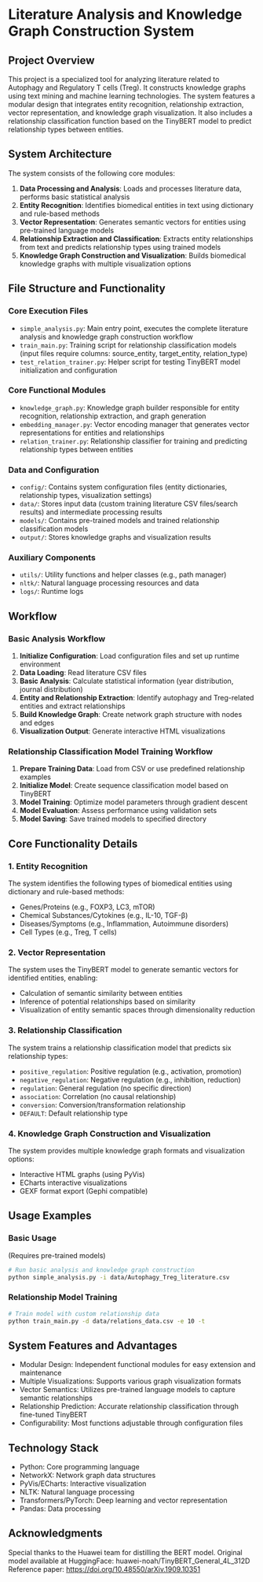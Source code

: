 # Literature Analysis and Knowledge Graph Construction System

## Project Overview

This project is a specialized tool for analyzing literature related to Autophagy and Regulatory T cells (Treg). It constructs knowledge graphs using text mining and machine learning technologies. The system features a modular design that integrates entity recognition, relationship extraction, vector representation, and knowledge graph visualization. It also includes a relationship classification function based on the TinyBERT model to predict relationship types between entities.

## System Architecture

The system consists of the following core modules:

1. **Data Processing and Analysis**: Loads and processes literature data, performs basic statistical analysis
2. **Entity Recognition**: Identifies biomedical entities in text using dictionary and rule-based methods
3. **Vector Representation**: Generates semantic vectors for entities using pre-trained language models
4. **Relationship Extraction and Classification**: Extracts entity relationships from text and predicts relationship types using trained models
5. **Knowledge Graph Construction and Visualization**: Builds biomedical knowledge graphs with multiple visualization options

## File Structure and Functionality

### Core Execution Files

- `simple_analysis.py`: Main entry point, executes the complete literature analysis and knowledge graph construction workflow
- `train_main.py`: Training script for relationship classification models (input files require columns: source_entity, target_entity, relation_type)
- `test_relation_trainer.py`: Helper script for testing TinyBERT model initialization and configuration

### Core Functional Modules

- `knowledge_graph.py`: Knowledge graph builder responsible for entity recognition, relationship extraction, and graph generation
- `embedding_manager.py`: Vector encoding manager that generates vector representations for entities and relationships
- `relation_trainer.py`: Relationship classifier for training and predicting relationship types between entities

### Data and Configuration

- `config/`: Contains system configuration files (entity dictionaries, relationship types, visualization settings)
- `data/`: Stores input data (custom training literature CSV files/search results) and intermediate processing results
- `models/`: Contains pre-trained models and trained relationship classification models
- `output/`: Stores knowledge graphs and visualization results

### Auxiliary Components

- `utils/`: Utility functions and helper classes (e.g., path manager)
- `nltk/`: Natural language processing resources and data
- `logs/`: Runtime logs

## Workflow

### Basic Analysis Workflow

1. **Initialize Configuration**: Load configuration files and set up runtime environment
2. **Data Loading**: Read literature CSV files
3. **Basic Analysis**: Calculate statistical information (year distribution, journal distribution)
4. **Entity and Relationship Extraction**: Identify autophagy and Treg-related entities and extract relationships
5. **Build Knowledge Graph**: Create network graph structure with nodes and edges
6. **Visualization Output**: Generate interactive HTML visualizations

### Relationship Classification Model Training Workflow

1. **Prepare Training Data**: Load from CSV or use predefined relationship examples
2. **Initialize Model**: Create sequence classification model based on TinyBERT
3. **Model Training**: Optimize model parameters through gradient descent
4. **Model Evaluation**: Assess performance using validation sets
5. **Model Saving**: Save trained models to specified directory

## Core Functionality Details

### 1. Entity Recognition

The system identifies the following types of biomedical entities using dictionary and rule-based methods:

- Genes/Proteins (e.g., FOXP3, LC3, mTOR)
- Chemical Substances/Cytokines (e.g., IL-10, TGF-β)
- Diseases/Symptoms (e.g., Inflammation, Autoimmune disorders)
- Cell Types (e.g., Treg, T cells)

### 2. Vector Representation

The system uses the TinyBERT model to generate semantic vectors for identified entities, enabling:

- Calculation of semantic similarity between entities
- Inference of potential relationships based on similarity
- Visualization of entity semantic spaces through dimensionality reduction

### 3. Relationship Classification

The system trains a relationship classification model that predicts six relationship types:

- `positive_regulation`: Positive regulation (e.g., activation, promotion)
- `negative_regulation`: Negative regulation (e.g., inhibition, reduction)
- `regulation`: General regulation (no specific direction)
- `association`: Correlation (no causal relationship)
- `conversion`: Conversion/transformation relationship
- `DEFAULT`: Default relationship type

### 4. Knowledge Graph Construction and Visualization

The system provides multiple knowledge graph formats and visualization options:

- Interactive HTML graphs (using PyVis)
- ECharts interactive visualizations
- GEXF format export (Gephi compatible)

## Usage Examples

### Basic Usage

(Requires pre-trained models)

```bash
# Run basic analysis and knowledge graph construction
python simple_analysis.py -i data/Autophagy_Treg_literature.csv
```

### Relationship Model Training

```bash
# Train model with custom relationship data
python train_main.py -d data/relations_data.csv -e 10 -t
```

## System Features and Advantages
- Modular Design: Independent functional modules for easy extension and maintenance
- Multiple Visualizations: Supports various graph visualization formats
- Vector Semantics: Utilizes pre-trained language models to capture semantic relationships
- Relationship Prediction: Accurate relationship classification through fine-tuned TinyBERT
- Configurability: Most functions adjustable through configuration files

## Technology Stack
- Python: Core programming language
- NetworkX: Network graph data structures
- PyVis/ECharts: Interactive visualization
- NLTK: Natural language processing
- Transformers/PyTorch: Deep learning and vector representation
- Pandas: Data processing

## Acknowledgments
Special thanks to the Huawei team for distilling the BERT model.
Original model available at HuggingFace: huawei-noah/TinyBERT_General_4L_312D
Reference paper: https://doi.org/10.48550/arXiv.1909.10351

